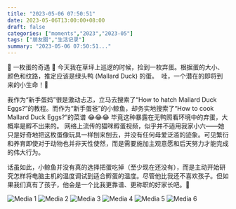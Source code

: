 ```yaml
---
title: "2023-05-06 07:50:51"
date: 2023-05-06T13:00:00+08:00
draft: false
categories: ["moments","2023","2023-05"]
tags: ["朋友圈","生活记录"]
summary: "2023-05-06 07:50:51..."
---
```


🥚 一枚蛋的奇遇 🥚
​
​今天我在草坪上巡逻的时候，捡到一枚弃蛋。根据蛋的大小、颜色和纹路，推定应该是绿头鸭 (Mallard Duck) 的蛋。
​
哇，一个潜在的即将到来的小生命！🤩

我​作为“新手蛋妈”很是激动忐忑，立马去搜索了“How to hatch Mallard Duck Eggs?”的教程。而作为“新手蛋爸”的小鲸鱼，却务实地搜索了“How to cook Mallard Duck Eggs?”的菜谱 😂😂😂 毕竟这种暴露在无鸭照看环境中的弃蛋，大概率是孵不出来的。
​
网络上流传的猫咪孵蛋视频，似乎并不适用我家小六——她只是好奇地把这枚蛋像玩具一样刨来刨去，并没有任何母爱泛滥的迹象。可见繁衍和养育即使对于动物也并非天性使然，而是需要施加主观意愿和后天努力才能完成的伟大行为。

话虽如此，小鲸鱼并没有真的选择把蛋吃掉（至少现在还没有），而是主动开始研究怎样将电脑主机的温度调试到适合孵蛋的温度。尽管他比我还不喜欢孩子。但如果我们真有了孩子，他会是一个比我更靠谱、更称职的好家长吧。🥹
​

![Media 1](/Moments/photos/2023-05-06/202305060750510.jpg)
![Media 2](/Moments/photos/2023-05-06/202305060750511.jpg)
![Media 3](/Moments/photos/2023-05-06/202305060750512.jpg)
![Media 4](/Moments/photos/2023-05-06/202305060750513.jpg)
![Media 5](/Moments/photos/2023-05-06/202305060750514.jpg)
![Media 6](/Moments/photos/2023-05-06/202305060750515.jpg)

